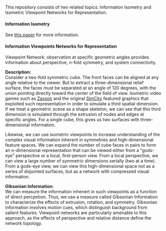 This repository consists of two related topics: Information Isometry and Isometric Viewpoint Networks for Representation.

#### Information Isometry

See [this paper](https://www.biorxiv.org/content/10.1101/062539v2) for more information.

#### Information Viewpoints Networks for Representation

Viewpoint Network: observation at specific geometric angles provides information about perspective, _n_-fold symmetry, and system connectivity.

__Description:__  
Consider a two-fold symmetric cube. The front faces can be aligned at any angle relative to the viewer. But to extract a three-dimensional relief surface, the faces must be separated at an angle of 120 degrees, with the union pointing directly toward the center of the field of view. Isometric video games such as [Zaxxon](https://en.wikipedia.org/wiki/Zaxxon) and the original [SimCity](https://en.wikipedia.org/wiki/SimCity) featured graphics that exploited such representation in order to simulate a third spatial dimension. If we treat a geometric scene as a shape skeleton, we can see that this third dimension is simulated through the extrusion of nodes and edges at specific angles. For a single cube, this gives us two surfaces with three-dimensional information. 

Likewise, we can use isometric viewpoints to increase understanding of the complex visual information inherent in symmetries and high-dimensional feature spaces. We can expand the number of cube faces in pairs to form an n-dimensional representation that can be viewed either from a "gods-eye" perspective or a local, first-person view. From a local perspective, we can view a large number of symmetric dimensions serially (two at a time). From a gods-eye view, we can view this high-dimensional space not as a series of disjointed surfaces, but as a network with compressed visual information.

__Gibsonian Information:__  
We can measure the information inhenert in such viewpoints as a function of direct percpetion. Thus, we use a measure called Gibsonian Information to characterize the effects of extrusion, rotation, and symmetry. Gibsonian information involves motion cues, which distinguish background from salient features. Viewpoint networks are particularly amenable to this approach, as the effects of perspective and relative distance define the network topology.

